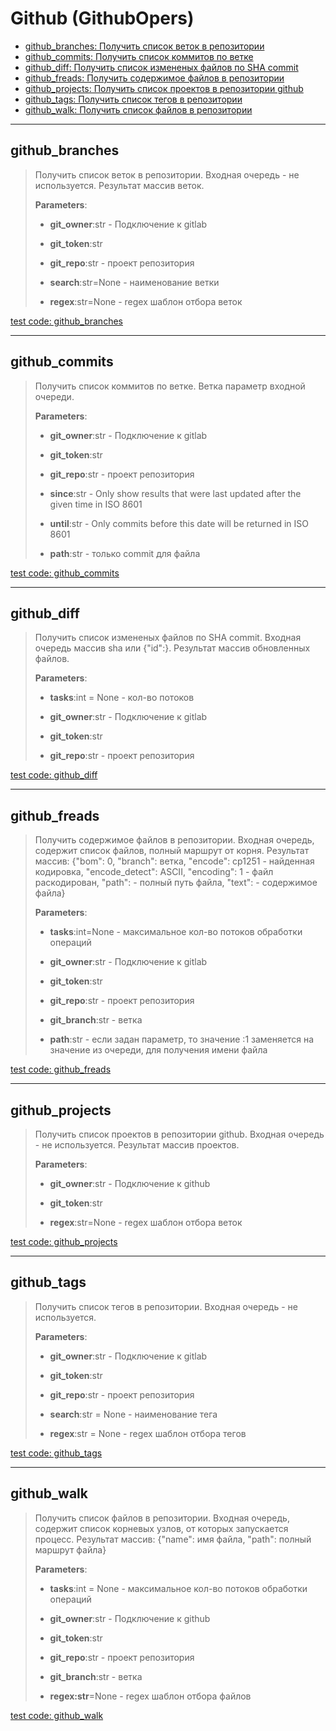 # Github (GithubOpers)

- [github_branches: Получить список веток в репозитории](#github_branches)
- [github_commits: Получить список коммитов по ветке](#github_commits)
- [github_diff: Получить список измененых файлов по SHA commit](#github_diff)
- [github_freads: Получить содержимое файлов в репозитории](#github_freads)
- [github_projects: Получить список проектов в репозитории github](#github_projects)
- [github_tags: Получить список тегов в репозитории](#github_tags)
- [github_walk: Получить список файлов в репозитории](#github_walk)

---

## **github_branches**

>
> Получить список веток в репозитории. Входная очередь - не используется. Результат массив веток.
>
> **Parameters**:
>
> - **git_owner**:str - Подключение к gitlab
>
> - **git_token**:str
>
> - **git_repo**:str - проект репозитория
>
> - **search**:str=None - наименование ветки
>
> - **regex**:str=None - regex шаблон отбора веток

[test code: github_branches](/tests/github/test_github_branches.py)

---

## **github_commits**

>
> Получить список коммитов по ветке. Ветка параметр входной очереди.
>
> **Parameters**:
>
> - **git_owner**:str - Подключение к gitlab
>
> - **git_token**:str
>
> - **git_repo**:str - проект репозитория
>
> - **since**:str - Only show results that were last updated after the given time in ISO 8601
>
> - **until**:str - Only commits before this date will be returned in ISO 8601
>
> - **path**:str - только commit для файла

[test code: github_commits](/tests/github/test_github_commits.py)

---

## **github_diff**

>
> Получить список измененых файлов по SHA commit. Входная очередь массив sha или {"id":}. Результат массив обновленных файлов.
>
> **Parameters**:
>
> - **tasks**:int = None - кол-во потоков
>
> - **git_owner**:str - Подключение к gitlab
>
> - **git_token**:str
>
> - **git_repo**:str - проект репозитория

[test code: github_diff](/tests/github/test_github_diff.py)

---

## **github_freads**

>
> Получить содержимое файлов в репозитории. Входная очередь, содержит список файлов, полный маршрут от корня. Результат массив: {"bom": 0, "branch": ветка, "encode": cp1251 - найденная кодировка, "encode_detect": ASCII, "encoding": 1 - файл раскодирован, "path": - полный путь файла, "text": - содержимое файла}
>
> **Parameters**:
>
> - **tasks**:int=None - максимальное кол-во потоков обработки операций
>
> - **git_owner**:str - Подключение к gitlab
>
> - **git_token**:str
>
> - **git_repo**:str - проект репозитория
>
> - **git_branch**:str - ветка
>
> - **path**:str - если задан параметр, то значение :1 заменяется на значение из очереди, для получения имени файла

[test code: github_freads](/tests/github/test_github_freads.py)

---

## **github_projects**

>
> Получить список проектов в репозитории github. Входная очередь - не используется. Результат массив проектов.
>
> **Parameters**:
>
> - **git_owner**:str - Подключение к github
>
> - **git_token**:str
>
> - **regex**:str=None - regex шаблон отбора веток

[test code: github_projects](/tests/github/test_github_projects.py)

---

## **github_tags**

>
> Получить список тегов в репозитории. Входная очередь - не используется.
>
> **Parameters**:
>
> - **git_owner**:str - Подключение к gitlab
>
> - **git_token**:str
>
> - **git_repo**:str - проект репозитория
>
> - **search**:str = None - наименование тега
>
> - **regex**:str = None - regex шаблон отбора тегов

[test code: github_tags](/tests/github/test_github_tags.py)

---

## **github_walk**

>
> Получить список файлов в репозитории. Входная очередь, содержит список корневых узлов, от которых запускается процесс. Результат массив: {"name": имя файла, "path": полный маршрут файла}
>
> **Parameters**:
>
> - **tasks**:int = None - максимальное кол-во потоков обработки операций
>
> - **git_owner**:str - Подключение к github
>
> - **git_token**:str
>
> - **git_repo**:str - проект репозитория
>
> - **git_branch**:str - ветка
>
> - **regex:str**=None - regex шаблон отбора файлов

[test code: github_walk](/tests/github/test_github_walk.py)
